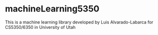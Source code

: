 # machineLearning5350
This is a machine learning library developed by Luis Alvarado-Labarca for CS5350/6350 in University of Utah

